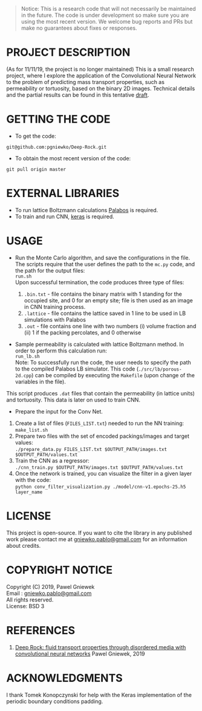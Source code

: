 >Notice: This is a research code that will not necessarily be maintained in the future.
>The code is under development so make sure you are using the most recent version.
>We welcome bug reports and PRs but make no guarantees about fixes or responses.

PROJECT DESCRIPTION
===================
(As for 11/11/19, the project is no longer maintained) This is a small research project, where I explore the application of the Convolutional Neural Network to the problem of predicting mass transport properties, such as permeability or tortuosity, based on the binary 2D images. 
Technical details and the partial results can be found in this tentative [draft](./paper/Deep_Rock.pdf).    


GETTING THE CODE
================
* To get the code:
```
git@github.com:pgniewko/Deep-Rock.git
```

* To obtain the most recent version of the code:
```
git pull origin master
```

EXTERNAL LIBRARIES
==================
* To run lattice Boltzmann calculations [Palabos](http://www.palabos.org/) is required.       
* To train and run CNN, [keras](https://keras.io/) is required.      

USAGE
=====
* Run the Monte Carlo algorithm, and save the configurations in the file. The scripts require that the user defines the path to the `mc.py` code, and the path for the output files:             
```run.sh```        
Upon successful termination, the code produces three type of files:       
    1. `.bin.txt` - file contains the binary matrix with 1 standing for the occupied site, and 0 for an empty site; file is then used as an image in CNN training process.          
    2. `.lattice` - file contains the lattice saved in 1 line to be used in LB simulations with Palabos    
    3. `.out` - file contains one line with two numbers (i) volume fraction and (ii) 1 if the packing percolates, and 0 otherwise        

* Sample permeability is calculated with lattice Boltzmann method. In order to perform this calculation run:          
```run_lb.sh```      
    Note: To successfully run the code, the user needs to specify the path to the compiled Palabos LB simulator. This code (`./src/lb/porous-2d.cpp`) can be compiled by executing the `Makefile` (upon change of the variables in the file).         

This script produces `.dat` files that contain the permeability (in lattice units) and tortuosity. This data is later on used to train CNN.      

* Prepare the input for the Conv Net.      
1. Create a list of files (`FILES_LIST.txt`) needed to run the NN training:     
```make_list.sh```     
2. Prepare two files with the set of encoded packings/images and target values:     
```./prepare_data.py FILES_LIST.txt $OUTPUT_PATH/images.txt  $OUTPUT_PATH/values.txt```    
3. Train the CNN as a regressor:      
```./cnn_train.py $OUTPUT_PATH/images.txt $OUTPUT_PATH/values.txt```
4. Once the network is trained, you can visualize the filter in a given layer with the code:     
```python conv_filter_visualization.py ./model/cnn-v1.epochs-25.h5 layer_name```     

LICENSE
=======
This project is open-source. If you want to cite the library in any published work please contact me at gniewko.pablo@gmail.com for an information about credits.

COPYRIGHT NOTICE
================
Copyright (C) 2019, Pawel Gniewek  
Email : gniewko.pablo@gmail.com  
All rights reserved.  
License: BSD 3  

REFERENCES
==========
1. [Deep Rock: fluid transport properties through disordered media with convolutional neural networks](./paper/Deep_Rock.pdf) Pawel Gniewek, 2019 


ACKNOWLEDGMENTS
===============
I thank Tomek Konopczynski for help with the Keras implementation of the periodic boundary conditions padding.
